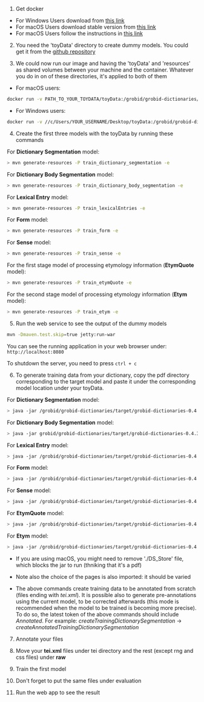 
1. Get docker
 * For Windows Users download from [this link](https://docs.docker.com/toolbox/toolbox_install_windows/)
 * For macOS Users download stable version from [this link](https://docs.docker.com/docker-for-mac/install/)
 * For macOS Users follow the instructions in [this link](https://docs.docker.com/engine/installation/linux/docker-ce/ubuntu/)
 

2. You need the 'toyData' directory to create dummy models. You could get it from the [github repository](https://github.com/MedKhem/grobid-dictionaries)
 

3. We could now run our image and having the 'toyData' and 'resources' as shared volumes between your machine and the container. Whatever you do in on of these directories, it's applied to both of them

* For macOS users:
```bash
docker run -v PATH_TO_YOUR_TOYDATA/toyData:/grobid/grobid-dictionaries/resources -p 8080:8080 -it medkhem/grobid-dictionaries:1 bash```
```

* For Windows users: 
```bash
docker run -v //c/Users/YOUR_USERNAME/Desktop/toyData:/grobid/grobid-dictionaries/resources -p 8080:8080 -it medkhem/grobid-dictionaries:1 bash```
```
4. Create the first three models with the toyData by running these commands

For **Dictionary Segmentation** model:
```bash
> mvn generate-resources -P train_dictionary_segmentation -e
```
For **Dictionary Body Segmentation** model:
```bash
> mvn generate-resources -P train_dictionary_body_segmentation -e
```
For **Lexical Entry** model:
```bash
> mvn generate-resources -P train_lexicalEntries -e
```
For **Form** model:
```bash
> mvn generate-resources -P train_form -e
```
For **Sense** model:
```bash
> mvn generate-resources -P train_sense -e
```
For the first stage model of processing etymology information (**EtymQuote** model):
```bash
> mvn generate-resources -P train_etymQuote -e
```
For the second stage model of processing etymology information (**Etym** model):
```bash
> mvn generate-resources -P train_etym -e
```


5. Run the web service to see the output of the dummy models 

``````bash
mvn -Dmaven.test.skip=true jetty:run-war
   ``````
You can see the running application in your web browser under:
```http://localhost:8080```

To shutdown the server, you need to press 
```ctrl + c```
 
6. To generate training data from your dictionary, copy the pdf directory corresponding to the target model and paste it under the corresponding model location under your toyData.   
   
For **Dictionary Segmentation** model:
```bash
> java -jar /grobid/grobid-dictionaries/target/grobid-dictionaries-0.4.3-SNAPSHOT.one-jar.jar -dIn PATH_TO_THE_INPUT_PDF_FILE_OR_DIRECTORY  -dOut PATH-TO-OUTPUT-DIRECTORY -exe createTrainingDictionarySegmentation
```
For **Dictionary Body Segmentation** model:
```bash
> java -jar grobid/grobid-dictionaries/target/grobid-dictionaries-0.4.3-SNAPSHOT.one-jar.jar -dIn PATH_TO_THE_INPUT_PDF_FILE_OR_DIRECTORY  -dOut PATH-TO-OUTPUT-DIRECTORY -exe createTrainingDictionaryBodySegmentation
```
For **Lexical Entry** model:
```bash
> java -jar /grobid/grobid-dictionaries/target/grobid-dictionaries-0.4.3-SNAPSHOT.one-jar.jar -dIn PATH_TO_THE_INPUT_PDF_FILE_OR_DIRECTORY  -dOut PATH-TO-OUTPUT-DIRECTORY -exe createTrainingLexicalEntry
```
For **Form** model:
```bash
> java -jar /grobid/grobid-dictionaries/target/grobid-dictionaries-0.4.3-SNAPSHOT.one-jar.jar -dIn PATH_TO_THE_INPUT_PDF_FILE_OR_DIRECTORY  -dOut PATH-TO-OUTPUT-DIRECTORY -exe createTrainingForm
```
For **Sense** model:
```bash
> java -jar /grobid/grobid-dictionaries/target/grobid-dictionaries-0.4.3-SNAPSHOT.one-jar.jar -dIn PATH_TO_THE_INPUT_PDF_FILE_OR_DIRECTORY  -dOut PATH-TO-OUTPUT-DIRECTORY -exe createTrainingSense
```
For **EtymQuote** model:
```bash
> java -jar /grobid/grobid-dictionaries/target/grobid-dictionaries-0.4.3-SNAPSHOT.one-jar.jar -dIn PATH_TO_THE_INPUT_PDF_FILE_OR_DIRECTORY  -dOut PATH-TO-OUTPUT-DIRECTORY -exe createTrainingEtymQuote
```
For **Etym** model:
```bash
> java -jar /grobid/grobid-dictionaries/target/grobid-dictionaries-0.4.3-SNAPSHOT.one-jar.jar -dIn PATH_TO_THE_INPUT_PDF_FILE_OR_DIRECTORY  -dOut PATH-TO-OUTPUT-DIRECTORY -exe createTrainingEtym
```

* If you are using macOS, you might need to remove './DS_Store' file, which blocks the jar to run (thniking that it's a pdf)

* Note also the choice of the pages is also imported: it should be varied

* The above commands create training data to be annotated from scratch (files ending with *tei.xml*). 
It is possible also to generate pre-annotations using the current model, to be corrected afterwards (this mode is recommended when the model to be trained is becoming more precise). To do so, the latest token of the above commands should include *Annotated*. 
For example:  *createTrainingDictionarySegmentation* -> *createAnnotatedTrainingDictionarySegmentation*

7. Annotate your files 

8. Move your **tei.xml** files under tei directory and the rest (except rng and css files) under **raw**  

9. Train the first model

10. Don't forget to put the same files under evaluation

11. Run the web app to see the result 